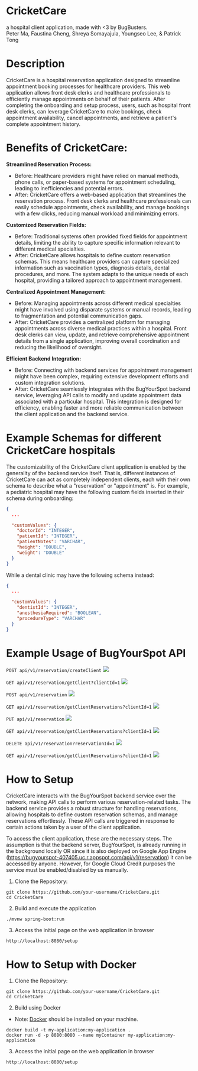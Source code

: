 # CricketCare

a hospital client application, made with <3 by BugBusters.\
Peter Ma, Faustina Cheng, Shreya Somayajula, Youngseo Lee, & Patrick Tong

# Description

CricketCare is a hospital reservation application designed to streamline appointment booking processes for healthcare providers. This web application allows front desk clerks and healthcare professionals to efficiently manage appointments on behalf of their patients. After completing the onboarding and setup process, users, such as hospital front desk clerks, can leverage CricketCare to make bookings, check appointment availability, cancel appointments, and retrieve a patient's complete appointment history.

# Benefits of CricketCare:

**Streamlined Reservation Process:**

- Before: Healthcare providers might have relied on manual methods, phone calls, or paper-based systems for appointment scheduling, leading to inefficiencies and potential errors.
- After: CricketCare offers a web-based application that streamlines the reservation process. Front desk clerks and healthcare professionals can easily schedule appointments, check availability, and manage bookings with a few clicks, reducing manual workload and minimizing errors.

**Customized Reservation Fields:**

- Before: Traditional systems often provided fixed fields for appointment details, limiting the ability to capture specific information relevant to different medical specialties.
- After: CricketCare allows hospitals to define custom reservation schemas. This means healthcare providers can capture specialized information such as vaccination types, diagnosis details, dental procedures, and more. The system adapts to the unique needs of each hospital, providing a tailored approach to appointment management.

**Centralized Appointment Management:**

- Before: Managing appointments across different medical specialties might have involved using disparate systems or manual records, leading to fragmentation and potential communication gaps.
- After: CricketCare provides a centralized platform for managing appointments across diverse medical practices within a hospital. Front desk clerks can view, update, and retrieve comprehensive appointment details from a single application, improving overall coordination and reducing the likelihood of oversight.

**Efficient Backend Integration:**

- Before: Connecting with backend services for appointment management might have been complex, requiring extensive development efforts and custom integration solutions.
- After: CricketCare seamlessly integrates with the BugYourSpot backend service, leveraging API calls to modify and update appointment data associated with a particular hospital. This integration is designed for efficiency, enabling faster and more reliable communication between the client application and the backend service.

# Example Schemas for different CricketCare hospitals

The customizability of the CricketCare client application is enabled by the generality of the backend service itself. That is, different instances of CricketCare can act as completely independent clients, each with their own schema to describe what a "reservation" or "appointment" is. For example, a pediatric hospital may have the following custom fields inserted in their schema during onboarding:

```json
{
  ...

  "customValues": {
    "doctorId": "INTEGER",
    "patientId": "INTEGER",
    "patientNotes": "VARCHAR",
    "height": "DOUBLE",
    "weight": "DOUBLE"
  }
}
```

While a dental clinic may have the following schema instead:

```json
{
  ...

  "customValues": {
    "dentistId": "INTEGER",
    "anesthesiaRequired": "BOOLEAN",
    "procedureType": "VARCHAR"
  }
}
```

# Example Usage of BugYourSpot API

`POST api/v1/reservation/createClient`
![](screenshots/register.png)

`GET api/v1/reservation/getClient?clientId=1`
![](screenshots/schema.png)

`POST api/v1/reservation`
![](screenshots/book.png)

`GET api/v1/reservation/getClientReservations?clientId=1`
![](screenshots/appt.png)

`PUT api/v1/reservation`
![](screenshots/update.png)

`GET api/v1/reservation/getClientReservations?clientId=1`
![](screenshots/appt2.png)

`DELETE api/v1/reservation?reservationId=1`
![](screenshots/delete.png)

`GET api/v1/reservation/getClientReservations?clientId=1`
![](screenshots/appt3.png)

# How to Setup

CricketCare interacts with the BugYourSpot backend service over the network, making API calls to perform various reservation-related tasks. The backend service provides a robust structure for handling reservations, allowing hospitals to define custom reservation schemas, and manage reservations effortlessly. These API calls are triggered in response to certain actions taken by a user of the client application.

To access the client application, these are the necessary steps. The assumption is that the backend server, BugYourSpot, is already running in the background locally OR since it is also deployed on Google App Engine (https://bugyourspot-407405.uc.r.appspot.com/api/v1/reservation) it can be accessed by anyone. However, for Google Cloud Credit purposes the service must be enabled/disabled by us manually.

1. Clone the Repository:

```
git clone https://github.com/your-username/CricketCare.git
cd CricketCare
```

2. Build and execute the application

```
./mvnw spring-boot:run
```

3. Access the initial page on the web application in browser

```
http://localhost:8080/setup
```

# How to Setup with Docker

1. Clone the Repository:

```
git clone https://github.com/your-username/CricketCare.git
cd CricketCare
```

2. Build using Docker

- Note: [Docker](https://docs.docker.com/get-docker/) should be installed on your machine.

```
docker build -t my-application:my-application .
docker run -d -p 8080:8080 --name myContainer my-application:my-application
```

3. Access the initial page on the web application in browser

```
http://localhost:8080/setup
```
